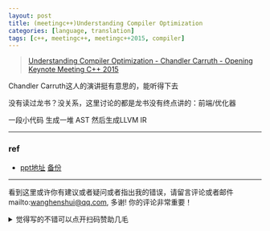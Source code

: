 ```yaml
---
layout: post
title: (meetingc++)Understanding Compiler Optimization
categories: [language, translation]
tags: [c++, meetingc++, meetingc++2015, compiler]
---
```


>  [Understanding Compiler Optimization - Chandler Carruth - Opening Keynote Meeting C++ 2015](https://www.youtube.com/watch?v=FnGCDLhaxKU)

 

Chandler Carruth这人的演讲挺有意思的，能听得下去

没有读过龙书？没关系，这里讨论的都是龙书没有终点讲的：前端/优化器



一段小代码 生成一堆 AST 然后生成LLVM IR

---

### ref

- [ppt地址](https://meetingcpp.com/files/mcpp/2015/talks/meetingcxx_2015-understanding_compiler_optimization_themed_copy.pdf) [备份](https://wanghenshui.github.io/assets/meetingcxx_2015-understanding_compiler_optimization_themed_copy.pdf)


---

看到这里或许你有建议或者疑问或者指出我的错误，请留言评论或者邮件mailto:wanghenshui@qq.com, 多谢!  你的评论非常重要！

<details>
<summary>觉得写的不错可以点开扫码赞助几毛</summary>
<img src="https://wanghenshui.github.io/assets/wepay.png" alt="微信转账">
</details>



